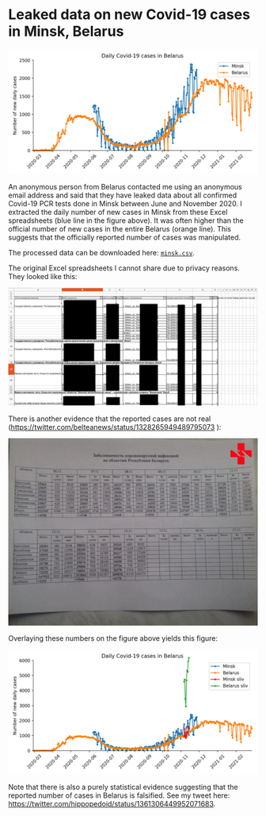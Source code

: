 # Leaked data on new Covid-19 cases in Minsk, Belarus

![Leaked data on new cases in Minsk](belarus/belarus.png)

An anonymous person from Belarus contacted me using an anonymous email address and said that they have leaked data 
about all confirmed Covid-19 PCR tests done in Minsk between June and November 2020. I extracted the daily
number of new cases in Minsk from these Excel spreadsheets (blue line in the figure above). It was often higher
than the official number of new cases in the entire Belarus (orange line). This suggests that the officially reported
number of cases was manipulated.

The processed data can be downloaded here: [`minsk.csv`](minsk.csv).

The original Excel spreadsheets I cannot share due to privacy reasons. They looked like this:

![Screenshot of the leaked data](belarus/screenshot.png)

There is another evidence that the reported cases are not real (https://twitter.com/belteanews/status/1328265949489795073
):

![Leaked screenshot](belarus/zabolevaemost.jpg)

Overlaying these numbers on the figure above yields this figure:

![Leaked data on new cases in Minsk](belarus/belarus2.png)

Note that there is also a purely statistical evidence suggesting that the reported number of cases in Belarus is falsified.
See my tweet here: https://twitter.com/hippopedoid/status/1361306449952071683.
